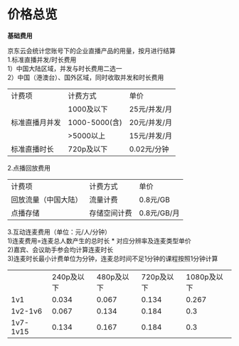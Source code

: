 # 价格总览

**基础费用**   

京东云会统计您账号下的企业直播产品的用量，按月进行结算     
1.标准直播并发/时长费用    
1）中国大陆区域，并发与时长费用二选一    
2）中国（港澳台）、国外区域，同时收取并发和时长费用      
<table>
<tr>
    <td>计费项<br/>
    <td>计费方式<br/>  
  <td>单价</td>
</tr>
  <tr>
    <td rowspan="3"> 标准直播月并发<br/>
    <td>1000及以下</td>
    <td>25元/并发/月</td>
</tr>
<tr>
    <td>1000-5000(含)</td>
    <td>20元/并发/月</td>
</tr>
  <tr>
    <td>>5000以上</td>
    <td>15元/并发/月</td>
</tr>
<tr>
    <td>标准直播时长</td>
    <td>720p及以下</td>
    <td>0.02元/分钟</td>
</tr>
</tr>
</table>

2.点播回放费用    
<table>
<tr>
    <td>计费项<br/>
    <td>计费方式<br/>  
  <td>单价</td>
</tr>
<tr>
    <td>回放流量（中国大陆）</td>
    <td>流量计费</td>
    <td>0.8元/GB</td>
</tr>
<tr>
    <td>点播存储</td>
    <td>存储空间计费</td>
    <td>0.8元/GB/月</td>
</tr>
</table>

3.互动连麦费用（单位：元/人/分钟）        
1)连麦费用=连麦总人数产生的总时长 * 对应分辨率及连麦类型单价       
2)嘉宾、会议助手参会均计算连麦时长   
3)连麦时长最小计费单位为分钟，连麦总时间不足1分钟的课程按照1分钟计算   
<table>
<tr>
    <td><br/>
    <td>240p及以下<br/>
    <td>480p及以下<br/>  
    <td>720p及以下<br/>  
  <td>1080p及以下</td>
</tr>
<tr>
    <td>1v1</td>
    <td>0.034</td>
    <td>0.067</td>
    <td>0.134</td>
    <td>0.267</td>
</tr>
<tr>
    <td>1v2-1v6</td>
    <td>0.067</td>
    <td>0.134</td>
    <td>0.184</td>
    <td>0.3</td>
</tr>
<tr>
    <td>1v7-1v15</td>
    <td>0.134</td>
    <td>0.167</td>
    <td>0.184</td>
    <td>0.3</td>
</tr>
</table>
